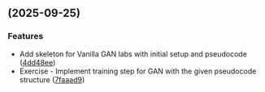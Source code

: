 ##  (2025-09-25)


### Features

* Add skeleton for Vanilla GAN labs with initial setup and pseudocode ([4dd48ee](https://github.com/paparajeya/advanced_ai_exercises/commit/4dd48ee8902a7d79a1b84446f2e901f0b05dda61))
* Exercise - Implement training step for GAN with the given pseudocode structure ([7faaad9](https://github.com/paparajeya/advanced_ai_exercises/commit/7faaad9836d58a0c73c496f00339c806eec75de9))

